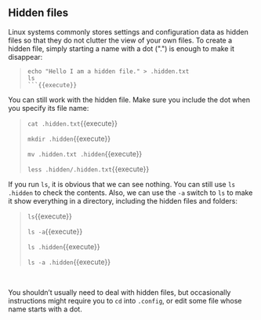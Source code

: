 ## Hidden files

Linux systems commonly stores settings and configuration data as hidden files so that they do not clutter the view of your own files. To create a hidden file, simply starting a name with a dot (".") is enough to make it disappear:
> ```
> echo "Hello I am a hidden file." > .hidden.txt
> ls
> ```{{execute}}

You can still work with the hidden file. Make sure you include the dot when you specify its file name:
> `cat .hidden.txt`{{execute}}
> 
> `mkdir .hidden`{{execute}}
> 
> `mv .hidden.txt .hidden`{{execute}}
> 
> `less .hidden/.hidden.txt`{{execute}}

If you run `ls`, it is obvious that we can see nothing. You can still use `ls .hidden` to check the contents. Also, we can use the `-a` switch to `ls` to make it show everything in a directory, including the hidden files and folders:
> `ls`{{execute}}
> 
> `ls -a`{{execute}}
> 
> `ls .hidden`{{execute}}
> 
> `ls -a .hidden`{{execute}}

<br/>

You shouldn’t usually need to deal with hidden files, but occasionally instructions might require you to `cd` into `.config`, or edit some file whose name starts with a dot.

<br/>
